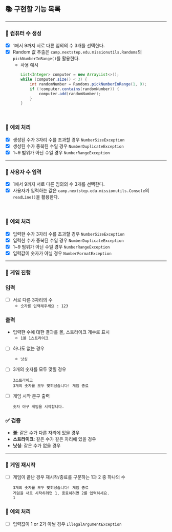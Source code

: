 ## 📚 구현할 기능 목록

---

### 📌 컴퓨터 수 생성
- [x] 1에서 9까지 서로 다른 임의의 수 3개를 선택한다.
- [x] Random 값 추출은 `camp.nextstep.edu.missionutils.Randoms`의 `pickNumberInRange()`를 활용한다.
    - 사용 예시
      ```java
      List<Integer> computer = new ArrayList<>();
      while (computer.size() < 3) {
          int randomNumber = Randoms.pickNumberInRange(1, 9);
          if (!computer.contains(randomNumber)) {
              computer.add(randomNumber);
          }
      }
      ```

<br>

### 🚫 예외 처리
- [x] 생성된 수가 3자리 수를 초과할 경우 ```NumberSizeException```
- [x] 생성된 수가 중복된 수일 경우 ```NumberDuplicateException```
- [x] 1~9 범위가 아닌 수일 경우 ```NumberRangeException```

---

### 📌 사용자 수 입력
- [x] 1에서 9까지 서로 다른 임의의 수 3개를 선택한다.
- [x] 사용자가 입력하는 값은 `camp.nextstep.edu.missionutils.Console`의 `readLine()`을 활용한다.

<br>

### 🚫 예외 처리
- [x] 입력한 수가 3자리 수를 초과할 경우 ```NumberSizeException```
- [x] 입력한 수가 중복된 수일 경우 ```NumberDuplicateException```
- [x] 1~9 범위가 아닌 수일 경우 ```NumberRangeException```
- [x] 입력값이 숫자가 아닐 경우 ```NumberFormatException```

---

### 📌 게임 진행
### 입력
- [ ] 서로 다른 3자리의 수
    - ```숫자를 입력해주세요 : 123```

### 출력
- 입력한 수에 대한 결과를 볼, 스트라이크 개수로 표시
    - ```1볼 1스트라이크```

- [ ] 하나도 없는 경우
    - ```낫싱```

- [ ] 3개의 숫자를 모두 맞힐 경우
    ```
    3스트라이크
    3개의 숫자를 모두 맞히셨습니다! 게임 종료
    ```

- [ ] 게임 시작 문구 출력
  ```
  숫자 야구 게임을 시작합니다.
  ``` 

### ✅ 검증
- **볼**: 같은 수가 다른 자리에 있을 경우
- **스트라이크**: 같은 수가 같은 자리에 있을 경우
- **낫싱**: 같은 수가 없을 경우

---

### 📌 게임 재시작
- [ ] 게임이 끝난 경우 재시작/종료를 구분하는 1과 2 중 하나의 수
    ```
    3개의 숫자를 모두 맞히셨습니다! 게임 종료
    게임을 새로 시작하려면 1, 종료하려면 2를 입력하세요.
    1
    ```

### 🚫 예외 처리
- [ ] 입력값이 1 or 2가 아닐 경우 ```IllegalArgumentException```